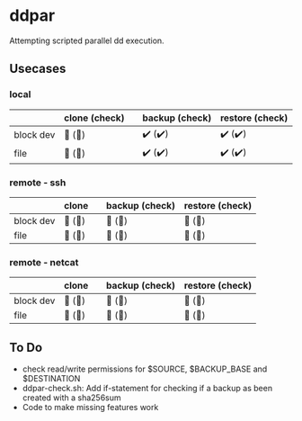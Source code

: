 # ddpar
Attempting scripted parallel dd execution.

## Usecases
### local

| | clone (check) || backup (check) | restore (check) |
|----------|----------|-|----------|----------|
| block dev | :stop_sign: (:stop_sign:) || :heavy_check_mark: (:heavy_check_mark:) | :heavy_check_mark: (:heavy_check_mark:) |
| file | :stop_sign: (:stop_sign:) || :heavy_check_mark: (:heavy_check_mark:) | :heavy_check_mark: (:heavy_check_mark:) |

### remote - ssh

| | clone || backup (check) | restore (check) |
|----------|----------|-|----------|----------|
| block dev | :stop_sign: (:stop_sign:) || :stop_sign: (:stop_sign:) | :stop_sign: (:stop_sign:) |
| file | :stop_sign: (:stop_sign:) || :stop_sign: (:stop_sign:) | :stop_sign: (:stop_sign:) |

### remote - netcat

| | clone || backup (check) | restore (check) |
|----------|----------|-|----------|----------|
| block dev | :stop_sign: (:stop_sign:) || :stop_sign: (:stop_sign:) | :stop_sign: (:stop_sign:) |
| file | :stop_sign: (:stop_sign:) || :stop_sign: (:stop_sign:) | :stop_sign: (:stop_sign:) |

## To Do
- check read/write permissions for $SOURCE, $BACKUP_BASE and $DESTINATION
- ddpar-check.sh: Add if-statement for checking if a backup as been created with a sha256sum
- Code to make missing features work
